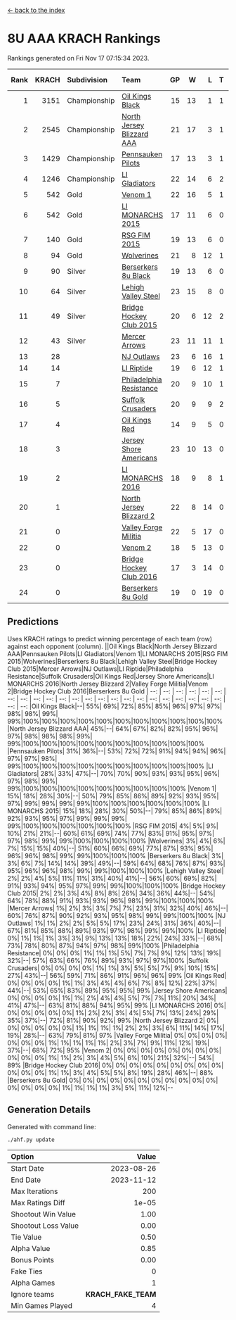 [<- back to the index](readme.md)
# 8U AAA KRACH Rankings
Rankings generated on Fri Nov 17 07:15:34 2023.

Rank|KRACH|Subdivision|Team|GP|W|L|T|OTW|OTL|SoS|Exp Wins|Win Diff
---:|---:|:---|:---|---:|---:|---:|---:|---:|---:|---:|---:|---:
1|3151|Championship|[Oil Kings Black](https://gamesheetstats.com/seasons/3659/teams/140206/schedule)|15|13|1|1|1|0|469|14.3|-0.0
2|2545|Championship|[North Jersey Blizzard AAA](https://gamesheetstats.com/seasons/3659/teams/140205/schedule)|21|17|3|1|0|0|645|18.3|-0.0
3|1429|Championship|[Pennsauken Pilots](https://gamesheetstats.com/seasons/3659/teams/140208/schedule)|17|13|3|1|0|0|570|14.3|-0.0
4|1246|Championship|[LI Gladiators](https://gamesheetstats.com/seasons/3659/teams/140201/schedule)|22|14|6|2|0|0|1068|15.8|-0.0
5|542|Gold|[Venom 1](https://gamesheetstats.com/seasons/3659/teams/140213/schedule)|22|16|5|1|1|1|570|17.3|-0.0
6|542|Gold|[LI MONARCHS 2015](https://gamesheetstats.com/seasons/3659/teams/140198/schedule)|17|11|6|0|0|0|741|11.8|-0.0
7|140|Gold|[RSG FIM 2015](https://gamesheetstats.com/seasons/3659/teams/140210/schedule)|19|13|6|0|0|1|401|13.8|-0.0
8|94|Gold|[Wolverines](https://gamesheetstats.com/seasons/3659/teams/140215/schedule)|21|8|12|1|0|0|996|9.3|-0.0
9|90|Silver|[Berserkers 8u Black](https://gamesheetstats.com/seasons/3659/teams/140192/schedule)|19|13|6|0|0|0|146|13.9|0.0
10|64|Silver|[Lehigh Valley Steel](https://gamesheetstats.com/seasons/3659/teams/140197/schedule)|23|15|8|0|1|0|329|15.8|-0.0
11|49|Silver|[Bridge Hockey Club 2015](https://gamesheetstats.com/seasons/3659/teams/140194/schedule)|20|6|12|2|0|2|561|7.8|-0.0
12|43|Silver|[Mercer Arrows](https://gamesheetstats.com/seasons/3659/teams/140202/schedule)|23|11|11|1|2|0|330|12.4|0.0
13|28||[NJ Outlaws](https://gamesheetstats.com/seasons/3659/teams/140203/schedule)|23|6|16|1|1|2|760|7.4|0.0
14|14||[LI Riptide](https://gamesheetstats.com/seasons/3659/teams/140200/schedule)|19|6|12|1|0|0|639|7.4|0.0
15|7||[Philadelphia Resistance](https://gamesheetstats.com/seasons/3659/teams/140209/schedule)|20|9|10|1|0|0|74|10.4|0.0
16|5||[Suffolk Crusaders](https://gamesheetstats.com/seasons/3659/teams/140211/schedule)|20|9|9|2|0|0|87|10.9|0.0
17|4||[Oil Kings Red](https://gamesheetstats.com/seasons/3659/teams/140207/schedule)|14|9|5|0|0|0|14|9.9|0.0
18|3||[Jersey Shore Americans](https://gamesheetstats.com/seasons/3659/teams/140196/schedule)|23|10|13|0|0|0|105|10.9|0.0
19|2||[LI MONARCHS 2016](https://gamesheetstats.com/seasons/3659/teams/140199/schedule)|18|9|8|1|1|0|14|10.4|0.0
20|1||[North Jersey Blizzard 2](https://gamesheetstats.com/seasons/3659/teams/140204/schedule)|22|8|14|0|1|1|20|8.9|0.0
21|0||[Valley Forge Militia](https://gamesheetstats.com/seasons/3659/teams/140212/schedule)|22|5|17|0|0|1|128|5.9|0.0
22|0||[Venom 2](https://gamesheetstats.com/seasons/3659/teams/140214/schedule)|18|5|13|0|0|0|5|5.9|0.0
23|0||[Bridge Hockey Club 2016](https://gamesheetstats.com/seasons/3659/teams/140195/schedule)|17|3|14|0|0|0|10|3.9|0.0
24|0||[Berserkers 8u Gold](https://gamesheetstats.com/seasons/3659/teams/140193/schedule)|19|0|19|0|0|0|9|0.9|0.0

## Predictions
Uses KRACH ratings to predict winning percentage of each team (row) against each opponent (column).
||Oil Kings Black|North Jersey Blizzard AAA|Pennsauken Pilots|LI Gladiators|Venom 1|LI MONARCHS 2015|RSG FIM 2015|Wolverines|Berserkers 8u Black|Lehigh Valley Steel|Bridge Hockey Club 2015|Mercer Arrows|NJ Outlaws|LI Riptide|Philadelphia Resistance|Suffolk Crusaders|Oil Kings Red|Jersey Shore Americans|LI MONARCHS 2016|North Jersey Blizzard 2|Valley Forge Militia|Venom 2|Bridge Hockey Club 2016|Berserkers 8u Gold
| --: | --: | --: | --: | --: | --: | --: | --: | --: | --: | --: | --: | --: | --: | --: | --: | --: | --: | --: | --: | --: | --: | --: | --: | --: 
|Oil Kings Black|--| 55%| 69%| 72%| 85%| 85%| 96%| 97%| 97%| 98%| 98%| 99%| 99%|100%|100%|100%|100%|100%|100%|100%|100%|100%|100%|100%
|North Jersey Blizzard AAA| 45%|--| 64%| 67%| 82%| 82%| 95%| 96%| 97%| 98%| 98%| 98%| 99%| 99%|100%|100%|100%|100%|100%|100%|100%|100%|100%|100%
|Pennsauken Pilots| 31%| 36%|--| 53%| 72%| 72%| 91%| 94%| 94%| 96%| 97%| 97%| 98%| 99%|100%|100%|100%|100%|100%|100%|100%|100%|100%|100%
|LI Gladiators| 28%| 33%| 47%|--| 70%| 70%| 90%| 93%| 93%| 95%| 96%| 97%| 98%| 99%| 99%|100%|100%|100%|100%|100%|100%|100%|100%|100%
|Venom 1| 15%| 18%| 28%| 30%|--| 50%| 79%| 85%| 86%| 89%| 92%| 93%| 95%| 97%| 99%| 99%| 99%| 99%|100%|100%|100%|100%|100%|100%
|LI MONARCHS 2015| 15%| 18%| 28%| 30%| 50%|--| 79%| 85%| 86%| 89%| 92%| 93%| 95%| 97%| 99%| 99%| 99%| 99%|100%|100%|100%|100%|100%|100%
|RSG FIM 2015|  4%|  5%|  9%| 10%| 21%| 21%|--| 60%| 61%| 69%| 74%| 77%| 83%| 91%| 95%| 97%| 97%| 98%| 99%| 99%|100%|100%|100%|100%
|Wolverines|  3%|  4%|  6%|  7%| 15%| 15%| 40%|--| 51%| 60%| 66%| 69%| 77%| 87%| 93%| 95%| 96%| 96%| 98%| 99%| 99%|100%|100%|100%
|Berserkers 8u Black|  3%|  3%|  6%|  7%| 14%| 14%| 39%| 49%|--| 59%| 64%| 68%| 76%| 87%| 93%| 95%| 96%| 96%| 98%| 99%| 99%|100%|100%|100%
|Lehigh Valley Steel|  2%|  2%|  4%|  5%| 11%| 11%| 31%| 40%| 41%|--| 56%| 60%| 69%| 82%| 91%| 93%| 94%| 95%| 97%| 99%| 99%|100%|100%|100%
|Bridge Hockey Club 2015|  2%|  2%|  3%|  4%|  8%|  8%| 26%| 34%| 36%| 44%|--| 54%| 64%| 78%| 88%| 91%| 93%| 93%| 96%| 98%| 99%|100%|100%|100%
|Mercer Arrows|  1%|  2%|  3%|  3%|  7%|  7%| 23%| 31%| 32%| 40%| 46%|--| 60%| 76%| 87%| 90%| 92%| 93%| 95%| 98%| 99%| 99%|100%|100%
|NJ Outlaws|  1%|  1%|  2%|  2%|  5%|  5%| 17%| 23%| 24%| 31%| 36%| 40%|--| 67%| 81%| 85%| 88%| 89%| 93%| 97%| 98%| 99%| 99%|100%
|LI Riptide|  0%|  1%|  1%|  1%|  3%|  3%|  9%| 13%| 13%| 18%| 22%| 24%| 33%|--| 68%| 73%| 78%| 80%| 87%| 94%| 97%| 98%| 99%|100%
|Philadelphia Resistance|  0%|  0%|  0%|  1%|  1%|  1%|  5%|  7%|  7%|  9%| 12%| 13%| 19%| 32%|--| 57%| 63%| 66%| 76%| 89%| 93%| 97%| 97%|100%
|Suffolk Crusaders|  0%|  0%|  0%|  0%|  1%|  1%|  3%|  5%|  5%|  7%|  9%| 10%| 15%| 27%| 43%|--| 56%| 59%| 71%| 86%| 91%| 96%| 96%| 99%
|Oil Kings Red|  0%|  0%|  0%|  0%|  1%|  1%|  3%|  4%|  4%|  6%|  7%|  8%| 12%| 22%| 37%| 44%|--| 53%| 65%| 83%| 89%| 95%| 95%| 99%
|Jersey Shore Americans|  0%|  0%|  0%|  0%|  1%|  1%|  2%|  4%|  4%|  5%|  7%|  7%| 11%| 20%| 34%| 41%| 47%|--| 63%| 81%| 88%| 94%| 95%| 99%
|LI MONARCHS 2016|  0%|  0%|  0%|  0%|  0%|  0%|  1%|  2%|  2%|  3%|  4%|  5%|  7%| 13%| 24%| 29%| 35%| 37%|--| 72%| 81%| 90%| 92%| 99%
|North Jersey Blizzard 2|  0%|  0%|  0%|  0%|  0%|  0%|  1%|  1%|  1%|  1%|  2%|  2%|  3%|  6%| 11%| 14%| 17%| 19%| 28%|--| 63%| 79%| 81%| 97%
|Valley Forge Militia|  0%|  0%|  0%|  0%|  0%|  0%|  0%|  1%|  1%|  1%|  1%|  1%|  2%|  3%|  7%|  9%| 11%| 12%| 19%| 37%|--| 68%| 72%| 95%
|Venom 2|  0%|  0%|  0%|  0%|  0%|  0%|  0%|  0%|  0%|  0%|  0%|  1%|  1%|  2%|  3%|  4%|  5%|  6%| 10%| 21%| 32%|--| 54%| 89%
|Bridge Hockey Club 2016|  0%|  0%|  0%|  0%|  0%|  0%|  0%|  0%|  0%|  0%|  0%|  0%|  1%|  1%|  3%|  4%|  5%|  5%|  8%| 19%| 28%| 46%|--| 88%
|Berserkers 8u Gold|  0%|  0%|  0%|  0%|  0%|  0%|  0%|  0%|  0%|  0%|  0%|  0%|  0%|  0%|  0%|  1%|  1%|  1%|  1%|  3%|  5%| 11%| 12%|--

## Generation Details

Generated with command line:
```
./ahf.py update
```

| Option | Value |
| :----- | ----: |
| Start Date | 2023-08-26 |
| End Date | 2023-11-12 |
| Max Iterations | 200 |
| Max Ratings Diff | 1e-05 |
| Shootout Win Value | 1.00 |
| Shootout Loss Value | 0.00 |
| Tie Value | 0.50 |
| Alpha Value | 0.85 |
| Bonus Points | 0.00 |
| Fake Ties | 0 |
| Alpha Games | 1 |
| Ignore teams | __KRACH_FAKE_TEAM__ |
| Min Games Played | 4 |

